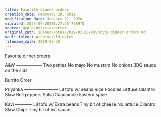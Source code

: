 ```yaml
---
title: Favorite dinner orders
creation_date: February 20, 2019
modification_date: January 21, 2020
migrated: 2025-09-20T01:27:46.778978
source: apple-notes-exporter
original_path: iCloud/Notes/2019-02-20-Favorite dinner orders.md
vault_folder: Archive/old-notes
filename_date: 2019-02-20
---
```



Favorite dinner orders 

A&W
——————
Two patties
No mayo
No mustard 
No onions 
BBQ sauce on the side 

Burrito Order

Priyanka
————————
Lil tofu w/
Beans
Rice
Noodles
Lettuce 
Cilantro
Slaw
Bell peppers
Salsa
Guacamole 
Basterd spice

Kavi
————
Lil tofu w/
Extra beans
Tiny bit of cheese 
No lettuce 
Cilantro 
Slaw
Chips
Tiny bit of hot sauce

